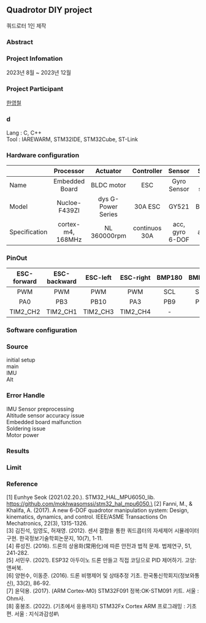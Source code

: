 ## Quadrotor DIY project 
쿼드로터 1인 제작
### Abstract
### Project Infomation
2023년 8월 ~ 2023년 12월
### Project Participant
[한영철](https://github.com/OProcessing)

### d
Lang : C, C++\
Tool : IAREWARM, STM32IDE, STM32Cube, ST-Link

### Hardware configuration
||Processor|Actuator|Controller|Sensor|Sensor|
|-|:--:|:--:|:--:|:--:|:--:|
|Name|Embedded Board|BLDC motor|ESC|Gyro Sensor|Alt sensor|
|Model|Nucloe-F439ZI|dys G-Power Series|30A ESC|GY521|BMP180|
|Specification|cortex-m4, 168MHz|NL 360000rpm|continuos 30A|acc, gyro 6-DOF|altitude|
### PinOut
|ESC-forward|ESC-backward|ESC-left|ESC-right|BMP180|BMP180|GY-521|GY-521|
|:--:|:--:|:--:|:--:|:--:|:--:|:--:|:--:|
|PWM|PWM|PWM|PWM|SCL|SDA|SCL|SDA|
|PA0|PB3|PB10|PA3|PB9|PB6|PF1|PF0|
|TIM2_CH2|TIM2_CH1|TIM2_CH3|TIM2_CH4|-|-|-|-|
### Software configuration
### Source
initial setup\
main\
IMU\
Alt
### Error Handle
IMU Sensor preprocessing\
Altitude sensor accuracy issue\
Embedded board malfunction\
Soldering issue\
Motor power
### Results
### Limit
### Reference
[1] Eunhye Seok (2021.02.20.). STM32_HAL_MPU6050_lib. https://github.com/mokhwasomssi/stm32_hal_mpu6050.\
[2] Fanni, M., & Khalifa, A. (2017). A new 6-DOF quadrotor manipulation system: Design, kinematics, dynamics, and control. IEEE/ASME Transactions On Mechatronics, 22(3), 1315-1326.\
[3] 김진석, 임영도, 허재영. (2012). 센서 결합을 통한 쿼드콥터의 자세제어 시뮬레이터 구현. 한국정보기술학회논문지, 10(7), 1-11.\
[4] 류성진. (2016). 드론의 상용화(常用化)에 따른 안전과 법적 문제. 법제연구, 51, 241-282.\
[5] 서민우. (2021). ESP32 아두이노 드론 만들고 직접 코딩으로 PID 제어하기. 고양: 앤써북.\
[6] 양현수, 이동준. (2016). 드론 비행제어 및 상태추정 기초. 한국통신학회지(정보와통신), 33(2), 86-92.\
[7] 윤덕용. (2017). (ARM Cortex-M0) STM32F091 정복:OK-STM091 키트. 서울 : Ohm사.\
[8] 홍봉조. (2022). (기초에서 응용까지) STM32Fx Cortex ARM 프로그래밍 : 기초편. 서울 : 지식과감성#\
